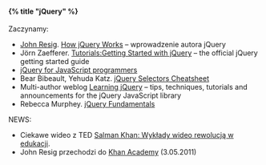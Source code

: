 #### {% title "jQuery" %}

Zaczynamy:

* [John Resig](http://ejohn.org/category/blog/).
  [How jQuery Works](http://docs.jquery.com/Tutorials:How_jQuery_Works) –
  wprowadzenie autora jQuery
* Jörn Zaefferer.
  [Tutorials:Getting Started with jQuery](http://docs.jquery.com/Tutorials:Getting_Started_with_jQuery) –
  the official jQuery getting started guide
* [jQuery for JavaScript programmers](http://simonwillison.net/2007/Aug/15/jquery/)
* Bear Bibeault, Yehuda Katz.
  [jQuery Selectors Cheatsheet](http://refcardz.dzone.com/refcardz/jquery-selectors)
* Multi-author weblog [Learning jQuery](http://www.learningjquery.com) –
  tips, techniques, tutorials and announcements for
  the jQuery JavaScript library
* Rebecca Murphey.
  [jQuery Fundamentals](http://jqfundamentals.com/book/index.html)

NEWS:

* Ciekawe wideo z TED
[Salman Khan: Wykłady wideo rewolucją w edukacji](http://www.ted.com/talks/salman_khan_let_s_use_video_to_reinvent_education.html).
* John Resig przechodzi do [Khan Academy](http://www.khanacademy.org/) (3.05.2011)
